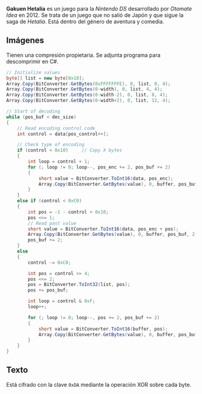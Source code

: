 **Gakuen Hetalia** es un juego para la *Nintendo DS* desarrollado por *Otomate Idea* en 2012. Se trata de un juego que no salió de Japón y que sigue la saga de *Hetalia*. Está dentro del género de aventura y comedia.


## Imágenes
Tienen una compresión propietaria. Se adjunta programa para descomprimir en C#.
```csharp
// Initialize values
byte[] list = new byte[0x10];
Array.Copy(BitConverter.GetBytes(0xFFFFFFFE), 0, list, 0, 4);
Array.Copy(BitConverter.GetBytes(0-width), 0, list, 4, 4);
Array.Copy(BitConverter.GetBytes(0-width-2), 0, list, 8, 4);
Array.Copy(BitConverter.GetBytes(0-width+2), 0, list, 12, 4);

// Start of decoding
while (pos_buf < dec_size)
{
    // Read encoding control code
    int control = data[pos_control++];

    // Check type of encoding
    if (control < 0x10)     // Copy X bytes
    {
        int loop = control + 1;
        for (; loop != 0; loop--, pos_enc += 2, pos_buf += 2)
        {
            short value = BitConverter.ToInt16(data, pos_enc);
            Array.Copy(BitConverter.GetBytes(value), 0, buffer, pos_buf, 2);
        }
    }
    else if (control < 0xC0)
    {
        int pos = -1 - control + 0x10;
        pos <<= 1;
        // Read past value
        short value = BitConverter.ToInt16(data, pos_enc + pos);
        Array.Copy(BitConverter.GetBytes(value), 0, buffer, pos_buf, 2);
        pos_buf += 2;
    }
    else
    {
        control -= 0xC0;

        int pos = control >> 4;
        pos <<= 2;
        pos = BitConverter.ToInt32(list, pos);
        pos += pos_buf;

        int loop = control & 0xF;
        loop++;

        for (; loop != 0; loop--, pos += 2, pos_buf += 2)
        {
            short value = BitConverter.ToInt16(buffer, pos);
            Array.Copy(BitConverter.GetBytes(value), 0, buffer, pos_buf, 2);
        }
    }
}
```

## Texto
Está cifrado con la clave `0xDA` mediante la operación XOR sobre cada byte.
